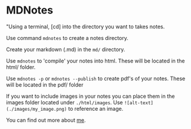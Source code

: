 MDNotes
========

"Using a terminal, [cd] into the directory you want to takes notes.

Use command `mdnotes` to create a notes directory.

Create your markdown (.md) in the `md/` directory.

Use `mdnotes` to 'compile' your notes into html. These will be located in the html/ folder.

Use `mdnotes -p` or `mdnotes --publish` to create pdf's of your notes. These will be located in the pdf/ folder

If you want to include images in your notes you can place them in the images folder located under `./html/images`. Use `![alt-text](./images/my_image.png)` to reference an image.

You can find out more about [me](http://urigorelik.info/).
